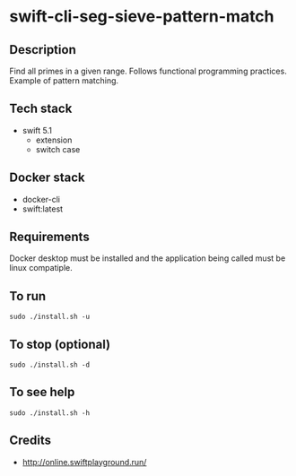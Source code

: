 # swift-cli-seg-sieve-pattern-match

## Description
Find all primes in a given range.
Follows functional programming practices. Example of pattern matching.

## Tech stack
- swift 5.1
  - extension
  - switch case

## Docker stack
- docker-cli
- swift:latest

## Requirements
Docker desktop must be installed and the application
being called must be linux compatiple.

## To run
`sudo ./install.sh -u`

## To stop (optional)
`sudo ./install.sh -d`

## To see help
`sudo ./install.sh -h`

## Credits
- http://online.swiftplayground.run/
